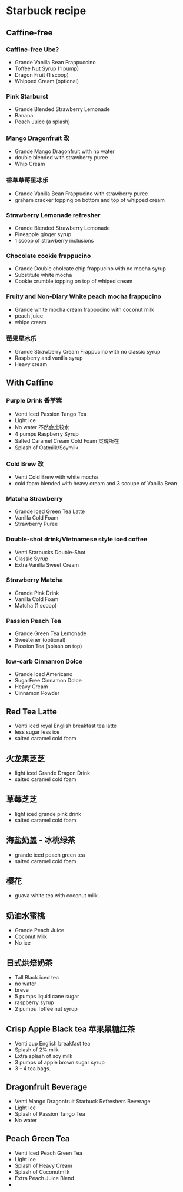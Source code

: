 # Starbuck recipe
## Caffine-free
### Caffine-free Ube?
- Grande Vanilla Bean Frappuccino
- Toffee Nut Syrup (1 pump)
- Dragon Fruit (1 scoop)
- Whipped Cream (optional)
### Pink Starburst
- Grande Blended Strawberry Lemonade
- Banana
- Peach Juice (a splash)

### Mango Dragonfruit 改
- Grande Mango Dragonfruit with no water
- double blended with strawberry puree
- Whip Cream

### 香草草莓星冰乐
- Grande Vanilla Bean Frappucino with strawberry puree
- graham cracker topping on bottom and top of whipped cream

### Strawberry Lemonade refresher
- Grande Blended Strawberry Lemonade
- Pineapple ginger syrup
- 1 scoop of strawberry inclusions

### Chocolate cookie frappucino
- Grande Double cholcate chip frappucino with no mocha syrup
- Substitute white mocha
- Cookie crumble topping on top of whiped cream

### Fruity and Non-Diary White peach mocha frappucino
- Grande white mocha cream frappucino with coconut milk
- peach juice
- whipe cream

### 莓果星冰乐
- Grande Strawberry Cream Frappucino with no classic syrup
- Raspberry and vanilla syrup
- Heavy cream

## With Caffine
### Purple Drink 香芋紫
- Venti Iced Passion Tango Tea
- Light Ice
- No water 不然会比较水
- 4 pumps Raspberry Syrup
- Salted Caramel Cream Cold Foam 灵魂所在
- Splash of Oatmilk/Soymilk

### Cold Brew 改
- Venti Cold Brew with white mocha
- cold foam blended with heavy cream and 3 scoupe of Vanilla Bean

### Matcha Strawberry
- Grande Iced Green Tea Latte
- Vanilla Cold Foam
- Strawberry Puree
### Double-shot drink/Vietnamese style iced coffee
- Venti Starbucks Double-Shot
- Classic Syrup
- Extra Vanilla Sweet Cream
### Strawberry Matcha
- Grande Pink Drink
- Vanilla Cold Foam
- Matcha (1 scoop)
### Passion Peach Tea
- Grande Green Tea Lemonade
- Sweetener (optional)
- Passion Tea (splash on top)
### low-carb Cinnamon Dolce
- Grande Iced Americano
- SugarFree Cinnamon Dolce
- Heavy Cream
- Cinnamon Powder
## Red Tea Latte
- Venti iced royal English breakfast tea latte
- less sugar less ice
- salted caramel cold foam
## 火龙果芝芝
- light iced Grande Dragon Drink
- salted caramel cold foam
## 草莓芝芝
- light iced grande pink drink
- salted caramel cold foam
## 海盐奶盖 - 冰桃绿茶
- grande iced peach green tea
- salted caramel cold foam
## 樱花
- guava white tea with coconut milk
## 奶油水蜜桃
- Grande Peach Juice
- Coconut Milk
- No ice
## 日式烘焙奶茶
- Tall Black iced tea 
- no water
- breve
- 5 pumps liquid cane sugar
- raspberry syrup
- 2 pumps Toffee nut syrup
## Crisp Apple Black tea 苹果黑糖红茶
- Venti cup English breakfast tea
- Splash of 2% milk
- Extra splash of soy milk
- 3 pumps of apple brown sugar syrup
- 3 - 4 tea bags.
## Dragonfruit Beverage
- Venti Mango Dragonfruit Starbuck Refreshers Beverage
- Light Ice
- Splash of Passion Tango Tea
- No water
## Peach Green Tea
- Venti Iced Peach Green Tea
- Light Ice
- Splash of Heavy Cream
- Splash of Coconutmilk
- Extra Peach Juice Blend
- 
